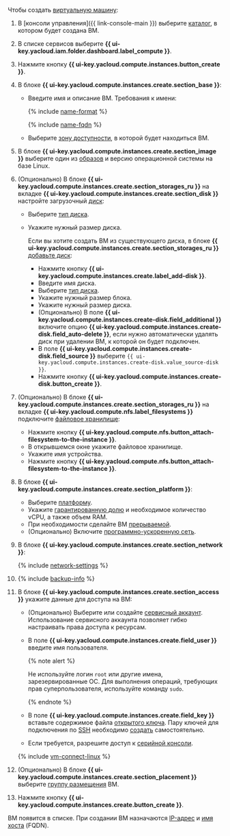 Чтобы создать [виртуальную машину](../concepts/vm.md):
1. В [консоли управления]({{ link-console-main }}) выберите [каталог](../../resource-manager/concepts/resources-hierarchy.md#folder), в котором будет создана ВМ.
1. В списке сервисов выберите **{{ ui-key.yacloud.iam.folder.dashboard.label_compute }}**.
1. Нажмите кнопку **{{ ui-key.yacloud.compute.instances.button_create }}**.
1. В блоке **{{ ui-key.yacloud.compute.instances.create.section_base }}**:
   * Введите имя и описание ВМ. Требования к имени:

     {% include [name-format](../../_includes/name-format.md) %}

     {% include [name-fqdn](../../_includes/compute/name-fqdn.md) %}

   * Выберите [зону доступности](../../overview/concepts/geo-scope.md), в которой будет находиться ВМ.
1. В блоке **{{ ui-key.yacloud.compute.instances.create.section_image }}** выберите один из [образов](../concepts/image.md) и версию операционной системы на базе Linux.
1. (Опционально) В блоке **{{ ui-key.yacloud.compute.instances.create.section_storages_ru }}** на вкладке **{{ ui-key.yacloud.compute.instances.create.section_disk }}** настройте загрузочный [диск](../concepts/disk.md):
   * Выберите [тип диска](../concepts/disk.md#disks_types).
   * Укажите нужный размер диска.

     Если вы хотите создать ВМ из существующего диска, в блоке **{{ ui-key.yacloud.compute.instances.create.section_storages_ru }}** [добавьте диск](../operations/vm-create/create-from-disks.md):
     * Нажмите кнопку **{{ ui-key.yacloud.compute.instances.create.label_add-disk }}**.
     * Введите имя диска.
     * Выберите [тип диска](../concepts/disk.md#disks_types).
     * Укажите нужный размер блока.
     * Укажите нужный размер диска.
     * (Опционально) В поле **{{ ui-key.yacloud.compute.instances.create-disk.field_additional }}** включите опцию **{{ ui-key.yacloud.compute.instances.create-disk.field_auto-delete }}**, если нужно автоматически удалять диск при удалении ВМ, к которой он будет подключен.
     * В поле **{{ ui-key.yacloud.compute.instances.create-disk.field_source }}** выберите `{{ ui-key.yacloud.compute.instances.create-disk.value_source-disk }}`.
     * Нажмите кнопку **{{ ui-key.yacloud.compute.instances.create-disk.button_create }}**.


1. (Опционально) В блоке **{{ ui-key.yacloud.compute.instances.create.section_storages_ru }}** на вкладке **{{ ui-key.yacloud.compute.nfs.label_filesystems }}** подключите [файловое хранилище](../concepts/filesystem.md):
   * Нажмите кнопку **{{ ui-key.yacloud.compute.nfs.button_attach-filesystem-to-the-instance }}**.
   * В открывшемся окне укажите файловое хранилище.
   * Укажите имя устройства.
   * Нажмите кнопку **{{ ui-key.yacloud.compute.nfs.button_attach-filesystem-to-the-instance }}**.


1. В блоке **{{ ui-key.yacloud.compute.instances.create.section_platform }}**:
   * Выберите [платформу](../concepts/vm-platforms.md).
   * Укажите [гарантированную долю](../../compute/concepts/performance-levels.md) и необходимое количество vCPU, а также объем RAM.
   * При необходимости сделайте ВМ [прерываемой](../concepts/preemptible-vm.md).
   * (Опционально) Включите [программно-ускоренную сеть](../concepts/software-accelerated-network.md).
  
1. В блоке **{{ ui-key.yacloud.compute.instances.create.section_network }}**:

   {% include [network-settings](../../_includes/compute/network-settings.md) %}


1. {% include [backup-info](../../_includes/compute/backup-info.md) %}


1. В блоке **{{ ui-key.yacloud.compute.instances.create.section_access }}** укажите данные для доступа на ВМ:
   * (Опционально) Выберите или создайте [сервисный аккаунт](../../iam/concepts/users/service-accounts.md). Использование сервисного аккаунта позволяет гибко настраивать права доступа к ресурсам.
   * В поле **{{ ui-key.yacloud.compute.instances.create.field_user }}** введите имя пользователя.

     {% note alert %}

     Не используйте логин `root` или другие имена, зарезервированные ОС. Для выполнения операций, требующих прав суперпользователя, используйте команду `sudo`.

     {% endnote %}

   * В поле **{{ ui-key.yacloud.compute.instances.create.field_key }}** вставьте содержимое файла [открытого ключа](../operations/vm-connect/ssh.md#creating-ssh-keys). Пару ключей для подключения по [SSH](../../glossary/ssh-keygen.md) необходимо [создать](../../compute/operations/vm-connect/ssh.md#creating-ssh-keys) самостоятельно.
   * Если требуется, разрешите доступ к [серийной консоли](../operations/serial-console/index.md).

   {% include [vm-connect-linux](../../_includes/vm-connect-linux.md) %}

1. (Опционально) В блоке **{{ ui-key.yacloud.compute.instances.create.section_placement }}** выберите [группу размещения](../concepts/placement-groups.md) ВМ.
1. Нажмите кнопку **{{ ui-key.yacloud.compute.instances.create.button_create }}**.

ВМ появится в списке. При создании ВМ назначаются [IP-адрес](../../vpc/concepts/address.md) и [имя хоста](../../vpc/concepts/address.md#fqdn) (FQDN).